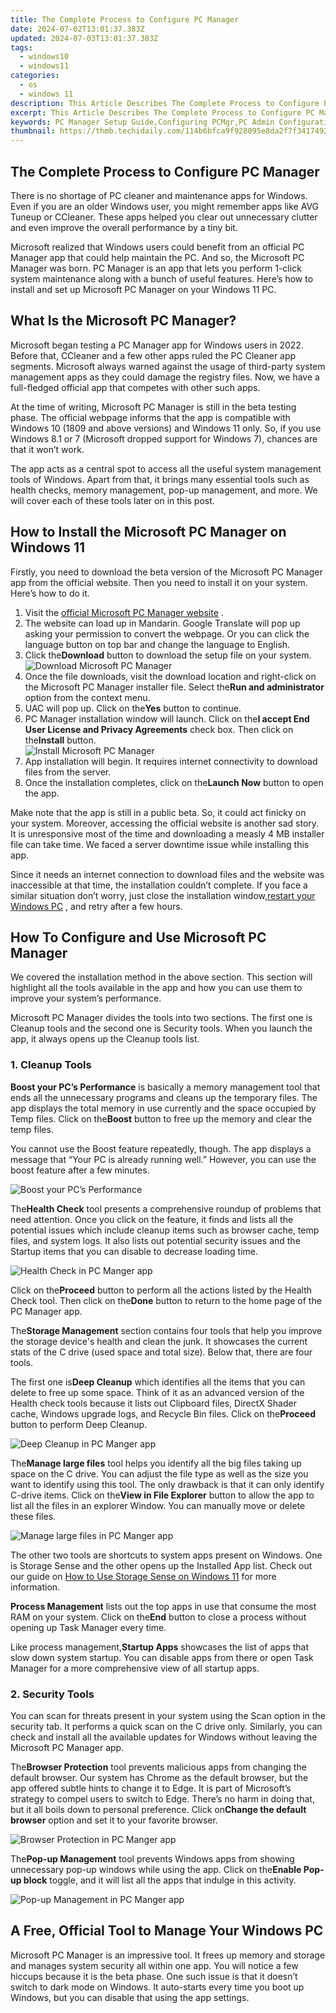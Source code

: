 ```yaml
---
title: The Complete Process to Configure PC Manager
date: 2024-07-02T13:01:37.383Z
updated: 2024-07-03T13:01:37.383Z
tags:
  - windows10
  - windows11
categories:
  - os
  - windows 11
description: This Article Describes The Complete Process to Configure PC Manager
excerpt: This Article Describes The Complete Process to Configure PC Manager
keywords: PC Manager Setup Guide,Configuring PCMgr,PC Admin Configuration,PC Management Protocol,IT System Optimization,Administrator Tools Config,PC Systems Customize
thumbnail: https://thmb.techidaily.com/114b6bfca9f928095e8da2f7f3417492afac50bf37b6d4d36fe64b43b43e9aea.jpg
---
```


## The Complete Process to Configure PC Manager

 There is no shortage of PC cleaner and maintenance apps for Windows. Even if you are an older Windows user, you might remember apps like AVG Tuneup or CCleaner. These apps helped you clear out unnecessary clutter and even improve the overall performance by a tiny bit.

 Microsoft realized that Windows users could benefit from an official PC Manager app that could help maintain the PC. And so, the Microsoft PC Manager was born. PC Manager is an app that lets you perform 1-click system maintenance along with a bunch of useful features. Here’s how to install and set up Microsoft PC Manager on your Windows 11 PC.

## What Is the Microsoft PC Manager?

 Microsoft began testing a PC Manager app for Windows users in 2022\. Before that, CCleaner and a few other apps ruled the PC Cleaner app segments. Microsoft always warned against the usage of third-party system management apps as they could damage the registry files. Now, we have a full-fledged official app that competes with other such apps.

 At the time of writing, Microsoft PC Manager is still in the beta testing phase. The official webpage informs that the app is compatible with Windows 10 (1809 and above versions) and Windows 11 only. So, if you use Windows 8.1 or 7 (Microsoft dropped support for Windows 7), chances are that it won’t work.

 The app acts as a central spot to access all the useful system management tools of Windows. Apart from that, it brings many essential tools such as health checks, memory management, pop-up management, and more. We will cover each of these tools later on in this post.

## How to Install the Microsoft PC Manager on Windows 11

 Firstly, you need to download the beta version of the Microsoft PC Manager app from the official website. Then you need to install it on your system. Here’s how to do it.

1. Visit the [official Microsoft PC Manager website](https://pcmanager-en.microsoft.com/) .
2. The website can load up in Mandarin. Google Translate will pop up asking your permission to convert the webpage. Or you can click the language button on top bar and change the language to English.
3. Click the**Download** button to download the setup file on your system.  
![Download Microsoft PC Manager](https://static1.makeuseofimages.com/wordpress/wp-content/uploads/2022/12/download-microsoft-pc-manager.jpg)
4. Once the file downloads, visit the download location and right-click on the Microsoft PC Manager installer file. Select the**Run and administrator** option from the context menu.
5. UAC will pop up. Click on the**Yes** button to continue.
6. PC Manager installation window will launch. Click on the**I accept End User License and Privacy Agreements** check box. Then click on the**Install** button.  
![Install Microsoft PC Manager](https://static1.makeuseofimages.com/wordpress/wp-content/uploads/2022/12/install-microsoft-pc-manager.jpg)
7. App installation will begin. It requires internet connectivity to download files from the server.
8. Once the installation completes, click on the**Launch Now** button to open the app.

 Make note that the app is still in a public beta. So, it could act finicky on your system. Moreover, accessing the official website is another sad story. It is unresponsive most of the time and downloading a measly 4 MB installer file can take time. We faced a server downtime issue while installing this app.

 Since it needs an internet connection to download files and the website was inaccessible at that time, the installation couldn’t complete. If you face a similar situation don’t worry, just close the installation window,[restart your Windows PC](https://www.makeuseof.com/windows-restart-methods/) , and retry after a few hours.

## How To Configure and Use Microsoft PC Manager

 We covered the installation method in the above section. This section will highlight all the tools available in the app and how you can use them to improve your system’s performance.

 Microsoft PC Manager divides the tools into two sections. The first one is Cleanup tools and the second one is Security tools. When you launch the app, it always opens up the Cleanup tools list.

### 1\. Cleanup Tools

**Boost your PC’s Performance** is basically a memory management tool that ends all the unnecessary programs and cleans up the temporary files. The app displays the total memory in use currently and the space occupied by Temp files. Click on the**Boost** button to free up the memory and clear the temp files.

 You cannot use the Boost feature repeatedly, though. The app displays a message that “Your PC is already running well.” However, you can use the boost feature after a few minutes.

![Boost your PC’s Performance](https://static1.makeuseofimages.com/wordpress/wp-content/uploads/2022/12/boost-your-pc-s-performance.jpg)

 The**Health Check** tool presents a comprehensive roundup of problems that need attention. Once you click on the feature, it finds and lists all the potential issues which include cleanup items such as browser cache, temp files, and system logs. It also lists out potential security issues and the Startup items that you can disable to decrease loading time.

![Health Check in PC Manger app](https://static1.makeuseofimages.com/wordpress/wp-content/uploads/2022/12/health-check-in-pc-manger-app.jpg)

 Click on the**Proceed** button to perform all the actions listed by the Health Check tool. Then click on the**Done** button to return to the home page of the PC Manager app.

 The**Storage Management** section contains four tools that help you improve the storage device's health and clean the junk. It showcases the current stats of the C drive (used space and total size). Below that, there are four tools.

 The first one is**Deep Cleanup** which identifies all the items that you can delete to free up some space. Think of it as an advanced version of the Health check tools because it lists out Clipboard files, DirectX Shader cache, Windows upgrade logs, and Recycle Bin files. Click on the**Proceed** button to perform Deep Cleanup.

![Deep Cleanup in PC Manger app](https://static1.makeuseofimages.com/wordpress/wp-content/uploads/2022/12/deep-cleanup-in-pc-manger-app.jpg)

 The**Manage large files** tool helps you identify all the big files taking up space on the C drive. You can adjust the file type as well as the size you want to identify using this tool. The only drawback is that it can only identify C-drive items. Click on the**View in File Explorer** button to allow the app to list all the files in an explorer Window. You can manually move or delete these files.

![Manage large files in PC Manger app](https://static1.makeuseofimages.com/wordpress/wp-content/uploads/2022/12/manage-large-files-in-pc-manger-app.jpg)

 The other two tools are shortcuts to system apps present on Windows. One is Storage Sense and the other opens up the Installed App list. Check out our guide on [How to Use Storage Sense on Windows 11](https://www.makeuseof.com/windows-11-storage-sense-guide/) for more information.

**Process Management** lists out the top apps in use that consume the most RAM on your system. Click on the**End** button to close a process without opening up Task Manager every time.

 Like process management,**Startup Apps** showcases the list of apps that slow down system startup. You can disable apps from there or open Task Manager for a more comprehensive view of all startup apps.

### 2\. Security Tools

 You can scan for threats present in your system using the Scan option in the security tab. It performs a quick scan on the C drive only. Similarly, you can check and install all the available updates for Windows without leaving the Microsoft PC Manager app.

 The**Browser Protection** tool prevents malicious apps from changing the default browser. Our system has Chrome as the default browser, but the app offered subtle hints to change it to Edge. It is part of Microsoft’s strategy to compel users to switch to Edge. There’s no harm in doing that, but it all boils down to personal preference. Click on**Change the default browser** option and set it to your favorite browser.

![Browser Protection in PC Manger app](https://static1.makeuseofimages.com/wordpress/wp-content/uploads/2022/12/browser-protection-in-pc-manger-app.jpg)

 The**Pop-up Management** tool prevents Windows apps from showing unnecessary pop-up windows while using the app. Click on the**Enable Pop-up block** toggle, and it will list all the apps that indulge in this activity.

![Pop-up Management in PC Manger app](https://static1.makeuseofimages.com/wordpress/wp-content/uploads/2022/12/pop-up-management-in-pc-manger-app.jpg)

## A Free, Official Tool to Manage Your Windows PC

 Microsoft PC Manager is an impressive tool. It frees up memory and storage and manages system security all within one app. You will notice a few hiccups because it is the beta phase. One such issue is that it doesn’t switch to dark mode on Windows. It auto-starts every time you boot up Windows, but you can disable that using the app settings.


<ins class="adsbygoogle"
     style="display:block"
     data-ad-format="autorelaxed"
     data-ad-client="ca-pub-7571918770474297"
     data-ad-slot="1223367746"></ins>



<ins class="adsbygoogle"
     style="display:block"
     data-ad-client="ca-pub-7571918770474297"
     data-ad-slot="8358498916"
     data-ad-format="auto"
     data-full-width-responsive="true"></ins>


